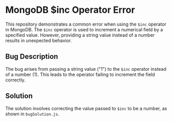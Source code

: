 # MongoDB $inc Operator Error
This repository demonstrates a common error when using the `$inc` operator in MongoDB. The `$inc` operator is used to increment a numerical field by a specified value. However, providing a string value instead of a number results in unexpected behavior.

## Bug Description
The bug arises from passing a string value ("1") to the `$inc` operator instead of a number (1). This leads to the operator failing to increment the field correctly.

## Solution
The solution involves correcting the value passed to `$inc` to be a number, as shown in `bugSolution.js`.